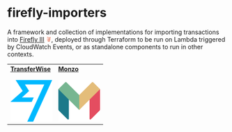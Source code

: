 # firefly-importers

A framework and collection of implementations for importing transactions into [Firefly III](https://www.firefly-iii.org/) 
<img src="https://github.com/psedge/firefly-importers/blob/main/assets/firefly.png" alt="Firefly III" width="12" height="12">, 
deployed through Terraform to be run on Lambda triggered by CloudWatch Events, or as standalone components to run in other contexts. 

<table border=0 cellspacing="10" cellpadding="5">
    <tr>
        <td>
            <a href="https://github.com/psedge/firefly-importers/blob/main/transferwise">
                <strong>TransferWise</strong>
                <br/>
                <br/>
                <img src="https://github.com/psedge/firefly-importers/blob/main/assets/transferwise.png" alt="TransferWise" width="96" height="96">
            </a>
        </td>
        <td>
            <a href="https://github.com/psedge/firefly-importers/blob/main/monzo">
                <strong>Monzo</strong>
                <br/>
                <br/>
                <img src="https://github.com/psedge/firefly-importers/blob/main/assets/monzo.png" alt="Monzo" width="96" height="96">
           </a>
        </td>
    </tr>   
</table>
